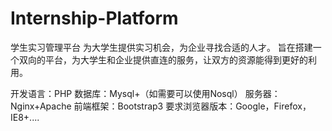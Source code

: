 Internship-Platform
===================

学生实习管理平台
  为大学生提供实习机会，为企业寻找合适的人才。
  旨在搭建一个双向的平台，为大学生和企业提供直连的服务，让双方的资源能得到更好的利用。
  
开发语言：PHP
数据库：Mysql+（如需要可以使用Nosql）
服务器：Nginx+Apache
前端框架：Bootstrap3
要求浏览器版本：Google，Firefox，IE8+....
